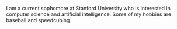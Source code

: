 I am a current sophomore at Stanford University who is interested in computer science and artificial intelligence. Some of my hobbies are baseball and speedcubing.
